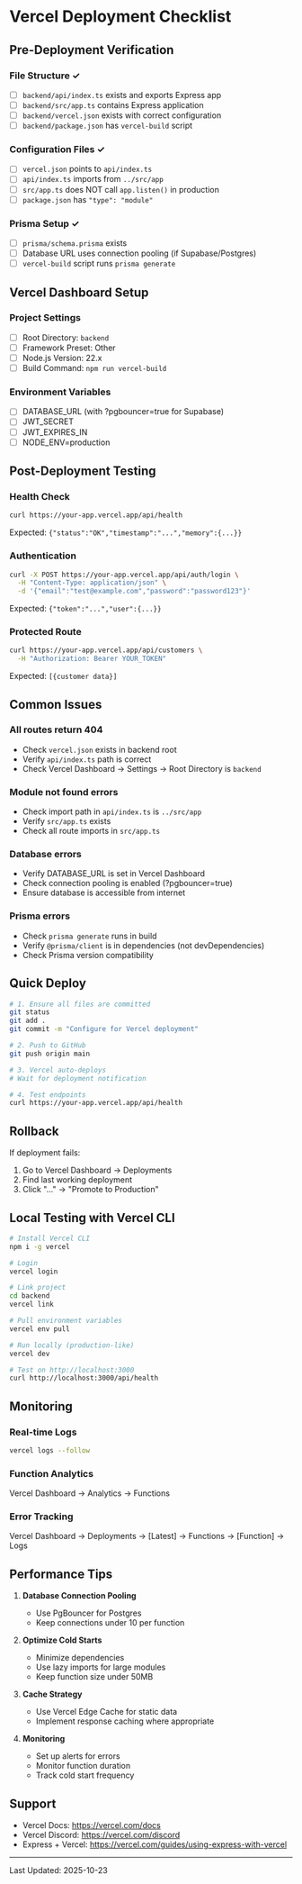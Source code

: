 # Vercel Deployment Checklist

## Pre-Deployment Verification

### File Structure ✓
- [ ] `backend/api/index.ts` exists and exports Express app
- [ ] `backend/src/app.ts` contains Express application
- [ ] `backend/vercel.json` exists with correct configuration
- [ ] `backend/package.json` has `vercel-build` script

### Configuration Files ✓
- [ ] `vercel.json` points to `api/index.ts`
- [ ] `api/index.ts` imports from `../src/app`
- [ ] `src/app.ts` does NOT call `app.listen()` in production
- [ ] `package.json` has `"type": "module"`

### Prisma Setup ✓
- [ ] `prisma/schema.prisma` exists
- [ ] Database URL uses connection pooling (if Supabase/Postgres)
- [ ] `vercel-build` script runs `prisma generate`

## Vercel Dashboard Setup

### Project Settings
- [ ] Root Directory: `backend`
- [ ] Framework Preset: Other
- [ ] Node.js Version: 22.x
- [ ] Build Command: `npm run vercel-build`

### Environment Variables
- [ ] DATABASE_URL (with ?pgbouncer=true for Supabase)
- [ ] JWT_SECRET
- [ ] JWT_EXPIRES_IN
- [ ] NODE_ENV=production

## Post-Deployment Testing

### Health Check
```bash
curl https://your-app.vercel.app/api/health
```
Expected: `{"status":"OK","timestamp":"...","memory":{...}}`

### Authentication
```bash
curl -X POST https://your-app.vercel.app/api/auth/login \
  -H "Content-Type: application/json" \
  -d '{"email":"test@example.com","password":"password123"}'
```
Expected: `{"token":"...","user":{...}}`

### Protected Route
```bash
curl https://your-app.vercel.app/api/customers \
  -H "Authorization: Bearer YOUR_TOKEN"
```
Expected: `[{customer data}]`

## Common Issues

### All routes return 404
- Check `vercel.json` exists in backend root
- Verify `api/index.ts` path is correct
- Check Vercel Dashboard → Settings → Root Directory is `backend`

### Module not found errors
- Check import path in `api/index.ts` is `../src/app`
- Verify `src/app.ts` exists
- Check all route imports in `src/app.ts`

### Database errors
- Verify DATABASE_URL is set in Vercel Dashboard
- Check connection pooling is enabled (?pgbouncer=true)
- Ensure database is accessible from internet

### Prisma errors
- Check `prisma generate` runs in build
- Verify `@prisma/client` is in dependencies (not devDependencies)
- Check Prisma version compatibility

## Quick Deploy

```bash
# 1. Ensure all files are committed
git status
git add .
git commit -m "Configure for Vercel deployment"

# 2. Push to GitHub
git push origin main

# 3. Vercel auto-deploys
# Wait for deployment notification

# 4. Test endpoints
curl https://your-app.vercel.app/api/health
```

## Rollback

If deployment fails:

1. Go to Vercel Dashboard → Deployments
2. Find last working deployment
3. Click "..." → "Promote to Production"

## Local Testing with Vercel CLI

```bash
# Install Vercel CLI
npm i -g vercel

# Login
vercel login

# Link project
cd backend
vercel link

# Pull environment variables
vercel env pull

# Run locally (production-like)
vercel dev

# Test on http://localhost:3000
curl http://localhost:3000/api/health
```

## Monitoring

### Real-time Logs
```bash
vercel logs --follow
```

### Function Analytics
Vercel Dashboard → Analytics → Functions

### Error Tracking
Vercel Dashboard → Deployments → [Latest] → Functions → [Function] → Logs

## Performance Tips

1. **Database Connection Pooling**
   - Use PgBouncer for Postgres
   - Keep connections under 10 per function

2. **Optimize Cold Starts**
   - Minimize dependencies
   - Use lazy imports for large modules
   - Keep function size under 50MB

3. **Cache Strategy**
   - Use Vercel Edge Cache for static data
   - Implement response caching where appropriate

4. **Monitoring**
   - Set up alerts for errors
   - Monitor function duration
   - Track cold start frequency

## Support

- Vercel Docs: https://vercel.com/docs
- Vercel Discord: https://vercel.com/discord
- Express + Vercel: https://vercel.com/guides/using-express-with-vercel

---

Last Updated: 2025-10-23
